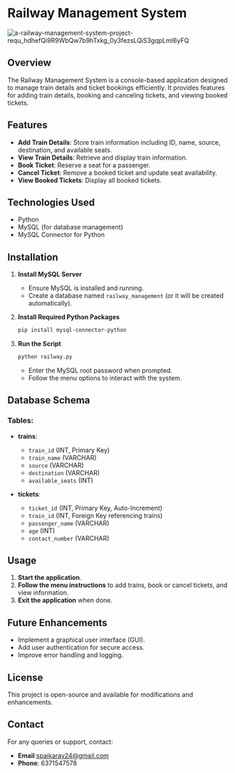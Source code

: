 
# Railway Management System
![a-railway-management-system-project-requ_hdhefQi9R9WbQw7b9hTxkg_0y3fezsLQiS3gqpLmI6yFQ](https://github.com/user-attachments/assets/11dcd619-360c-43a5-8b94-268b0d6a7238)

## Overview
The Railway Management System is a console-based application designed to manage train details and ticket bookings efficiently. It provides features for adding train details, booking and canceling tickets, and viewing booked tickets.

## Features
- **Add Train Details**: Store train information including ID, name, source, destination, and available seats.
- **View Train Details**: Retrieve and display train information.
- **Book Ticket**: Reserve a seat for a passenger.
- **Cancel Ticket**: Remove a booked ticket and update seat availability.
- **View Booked Tickets**: Display all booked tickets.

## Technologies Used
- Python
- MySQL (for database management)
- MySQL Connector for Python

## Installation
1. **Install MySQL Server**
   - Ensure MySQL is installed and running.
   - Create a database named `railway_management` (or it will be created automatically).

2. **Install Required Python Packages**
   ```sh
   pip install mysql-connector-python
   ```

3. **Run the Script**
   ```sh
   python railway.py
   ```
   - Enter the MySQL root password when prompted.
   - Follow the menu options to interact with the system.

## Database Schema
### Tables:
- **trains**:
  - `train_id` (INT, Primary Key)
  - `train_name` (VARCHAR)
  - `source` (VARCHAR)
  - `destination` (VARCHAR)
  - `available_seats` (INT)

- **tickets**:
  - `ticket_id` (INT, Primary Key, Auto-Increment)
  - `train_id` (INT, Foreign Key referencing trains)
  - `passenger_name` (VARCHAR)
  - `age` (INT)
  - `contact_number` (VARCHAR)

## Usage
1. **Start the application**.
2. **Follow the menu instructions** to add trains, book or cancel tickets, and view information.
3. **Exit the application** when done.

## Future Enhancements
- Implement a graphical user interface (GUI).
- Add user authentication for secure access.
- Improve error handling and logging.

## License
This project is open-source and available for modifications and enhancements.

## Contact
For any queries or support, contact:
- **Email**:spaikaray24@gmail.com
- **Phone**: 6371547578

